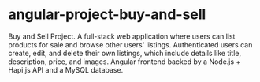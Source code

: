 # angular-project-buy-and-sell
Buy and Sell Project. A full-stack web application where users can list products for sale and browse other users' listings. Authenticated users can create, edit, and delete their own listings, which include details like title, description, price, and images. Angular frontend backed by a Node.js + Hapi.js API and a MySQL database.
